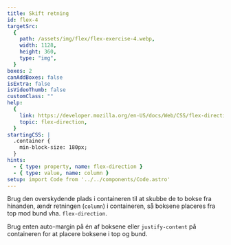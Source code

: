 ```yaml
---
title: Skift retning
id: flex-4
targetSrc:
  {
    path: /assets/img/flex/flex-exercise-4.webp,
    width: 1128,
    height: 360,
    type: "img",
  }
boxes: 2
canAddBoxes: false
isExtra: false
isVideoThumb: false
customClass: ""
help:
  {
    link: https://developer.mozilla.org/en-US/docs/Web/CSS/flex-direction,
    topic: flex-direction,
  }
startingCSS: |
  .container {
    min-block-size: 180px;
  }
hints:
  - { type: property, name: flex-direction }
  - { type: value, name: column }
setup: import Code from '../../components/Code.astro'
---
```


Brug den overskydende plads i containeren til at skubbe de to bokse fra hinanden, ændr retningen (<Code>column</Code>) i containeren, så boksene placeres fra top mod bund vha. `flex-direction`.

Brug enten auto-margin på én af boksene eller `justify-content` på containeren for at placere boksene i top og bund.
